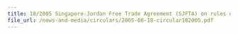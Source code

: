 ```yaml
---
title: 18/2005 Singapore-Jordan Free Trade Agreement (SJFTA) on rules of origin for exports to Jordan
file_url: /news-and-media/circulars/2005-08-18-circular182005.pdf
---
```

